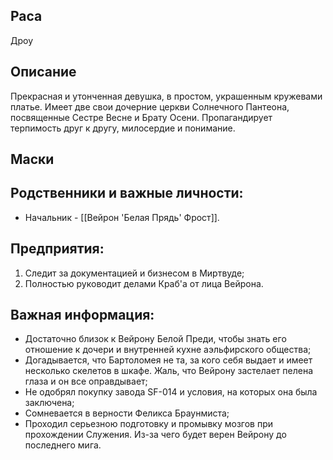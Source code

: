 ## Раса
Дроу
## Описание
Прекрасная и утонченная девушка, в простом, украшенным кружевами платье. Имеет две свои дочерние церкви Солнечного Пантеона, посвященные Сестре Весне и Брату Осени. Пропагандирует терпимость друг к другу, милосердие и понимание. 

## Маски

## Родственники и важные личности:
* Начальник - [[Вейрон 'Белая Прядь' Фрост]].

## Предприятия:
1. Следит за документацией и бизнесом в Миртвуде;
2. Полностью руководит делами Краб'а от лица Вейрона.

## Важная информация:
* Достаточно близок к Вейрону Белой Преди, чтобы знать его отношение к дочери и внутренней кухне аэльфирского общества;
* Догадывается, что Бартоломея не та, за кого себя выдает и имеет несколько скелетов в шкафе. Жаль, что Вейрону застелает пелена глаза и он все оправдывает;
* Не одобрял покупку завода SF-014 и условия, на которых она была заключена;
* Сомневается в верности Феликса Браунмиста;
* Проходил серьезною подготовку и промывку мозгов при прохождении Служения. Из-за чего будет верен Вейрону до последнего мига.